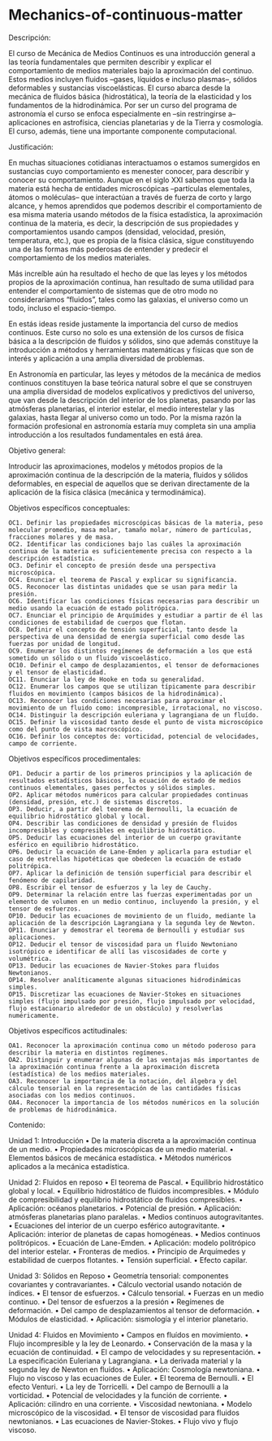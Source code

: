 # Mechanics-of-continuous-matter
Descripción:

El curso de Mecánica de Medios Continuos es una introducción general a las teoría fundamentales que permiten describir y explicar el comportamiento de medios materiales bajo la aproximación del continuo. Estos medios incluyen fluidos –gases, líquidos e incluso plasmas–, sólidos deformables y sustancias viscoelásticas. El curso abarca desde la mecánica de fluidos básica (hidrostática), la teoría de la elasticidad y los fundamentos de la hidrodinámica.
Por ser un curso del programa de astronomía el curso se enfoca especialmente en –sin restringirse a– aplicaciones en astrofísica, ciencias planetarias y de la Tierra y cosmología. El curso, además, tiene una importante componente computacional.

Justificación:

En muchas situaciones cotidianas interactuamos o estamos sumergidos en sustancias cuyo comportamiento es menester conocer, para describir y conocer su comportamiento. Aunque en el siglo XXI sabemos que toda la materia está hecha de entidades microscópicas –partículas elementales, átomos o moléculas– que interactúan a través de fuerza de corto y largo alcance, y hemos aprendidos que podemos describir el comportamiento de esa misma materia usando métodos de la física estadística, la aproximación continua de la materia, es decir, la descripción de sus propiedades y comportamientos usando campos (densidad, velocidad, presión, temperatura, etc.), que es propia de la física clásica, sigue constituyendo una de las formas más poderosas de entender y predecir el comportamiento de los medios materiales.

Más increíble aún ha resultado el hecho de que las leyes y los métodos propios de la aproximación continua, han resultado de suma utilidad para entender el comportamiento de sistemas que de otro modo no consideraríamos “fluidos”, tales como las galaxias, el universo como un todo, incluso el espacio-tiempo.

En estás ideas reside justamente la importancia del curso de medios continuos. Este curso no solo es una extensión de los cursos de física básica a la descripción de fluidos y sólidos, sino que además constituye la introducción a métodos y herramientas matemáticas y físicas que son de interés y aplicación a una amplia diversidad de problemas.

En Astronomía en particular, las leyes y métodos de la mecánica de medios continuos constituyen la base teórica natural sobre el que se construyen una amplia diversidad de modelos explicativos y predictivos del universo, que van desde la descripción del interior de los planetas, pasando por las atmósferas planetarias, el interior estelar, el medio interestelar y las galaxias, hasta llegar al universo como un todo. Por la misma razón la formación profesional en astronomía estaría muy completa sin una amplia introducción a los resultados fundamentales en está área.

Objetivo general:

Introducir las aproximaciones, modelos y métodos propios de la aproximación continua de la descripción de la materia, fluidos y sólidos deformables, en especial de aquellos que se derivan directamente de la aplicación de la física clásica (mecánica y termodinámica).

Objetivos específicos conceptuales:

    OC1. Definir las propiedades microscópicas básicas de la materia, peso molecular promedio, masa molar, tamaño molar, número de partículas, fracciones molares y de masa.
    OC2. Identificar las condiciones bajo las cuáles la aproximación continua de la materia es suficientemente precisa con respecto a la descripción estadística.
    OC3. Definir el concepto de presión desde una perspectiva microscópica.
    OC4. Enunciar el teorema de Pascal y explicar su significancia.
    OC5. Reconocer las distintas unidades que se usan para medir la presión.
    OC6. Identificar las condiciones físicas necesarias para describir un medio usando la ecuación de estado politrópica.
    OC7. Enunciar el principio de Arquímides y estudiar a partir de él las condiciones de estabilidad de cuerpos que flotan.
    OC8. Definir el concepto de tensión superficial, tanto desde la perspectiva de una densidad de energía superficial como desde las fuerzas por unidad de longitud.
    OC9. Enumerar los distintos regímenes de deformación a los que está sometido un sólido o un fluido viscoelástico.
    OC10. Definir el campo de desplazamientos, el tensor de deformaciones y el tensor de elasticidad.
    OC11. Enunciar la ley de Hooke en toda su generalidad.
    OC12. Enumerar los campos que se utilizan típicamente para describir fluidos en movimiento (campos básicos de la hidrodinámica).
    OC13. Reconocer las condiciones necesarias para aproximar el movimiento de un fluido como: incompresible, irrotacional, no viscoso.
    OC14. Distinguir la descripción euleriana y lagrangiana de un fluído.
    OC15. Definir la viscosidad tanto desde el punto de vista microscópico como del punto de vista macroscópico.
    OC16. Definir los conceptos de: vorticidad, potencial de velocidades, campo de corriente.

Objetivos específicos procedimentales:

    OP1. Deducir a partir de los primeros principios y la aplicación de resultados estadísticos básicos, la ecuación de estado de medios continuos elementales, gases perfectos y sólidos simples.
    OP2. Aplicar métodos numéricos para calcular propiedades continuas (densidad, presión, etc.) de sistemas discretos.
    OP3. Deducir, a partir del teorema de Bernoulli, la ecuación de equilibrio hidrostático global y local.
    OP4. Describir las condiciones de densidad y presión de fluidos incompresibles y compresibles en equilibrio hidrostático.
    OP5. Deducir las ecuaciones del interior de un cuerpo gravitante esférico en equilibrio hidrostático.
    OP6. Deducir la ecuación de Lane-Emden y aplicarla para estudiar el caso de estrellas hipotéticas que obedecen la ecuación de estado politrópica.
    OP7. Aplicar la definición de tensión superficial para describir el fenómeno de capilaridad.
    OP8. Escribir el tensor de esfuerzos y la ley de Cauchy.
    OP9. Determinar la relación entre las fuerzas experimentadas por un elemento de volumen en un medio continuo, incluyendo la presión, y el tensor de esfuerzos.
    OP10. Deducir las ecuaciones de movimiento de un fluido, mediante la aplicación de la descripción Lagrangiana y la segunda ley de Newton.
    OP11. Enunciar y demostrar el teorema de Bernoulli y estudiar sus aplicaciones.
    OP12. Deducir el tensor de viscosidad para un fluido Newtoniano isotrópico e identificar de allí las viscosidades de corte y volumétrica.
    OP13. Deducir las ecuaciones de Navier-Stokes para fluidos Newtonianos.
    OP14. Resolver analíticamente algunas situaciones hidrodinámicas simples.
    OP15. Discretizar las ecuaciones de Navier-Stokes en situaciones simples (flujo impulsado por presión, flujo impulsado por velocidad, flujo estacionario alrededor de un obstáculo) y resolverlas numéricamente.

Objetivos específicos actitudinales:

    OA1. Reconocer la aproximación continua como un método poderoso para describir la materia en distintos regímenes.
    OA2. Distinguir y enumerar algunas de las ventajas más importantes de la aproximación continua frente a la aproximación discreta (estadística) de los medios materiales.
    OA3. Reconocer la importancia de la notación, del álgebra y del cálculo tensorial en la representación de las cantidades físicas asociadas con los medios continuos.
    OA4. Reconocer la importancia de los métodos numéricos en la solución de problemas de hidrodinámica.

Contenido:

Unidad 1: Introducción
    • De la materia discreta a la aproximación continua de un medio.
    • Propiedades microscópicas de un medio material.
    • Elementos básicos de mecánica estadística.
    • Métodos numéricos aplicados a la mecánica estadística.

Unidad 2: Fluidos en reposo
    • El teorema de Pascal.
    • Equilibrio hidrostático global y local.
    • Equilibrio hidrostático de fluidos incompresibles.
    • Módulo de compresibilidad y equilibrio hidrostático de fluidos compresibles.
    • Aplicación: océanos planetarios.
    • Potencial de presión.
    • Aplicación: atmósferas planetarias plano paralelas.
    • Medios continuos autogravitantes.
    • Ecuaciones del interior de un cuerpo esférico autogravitante.
    • Aplicación: interior de planetas de capas homogéneas.
    • Medios continuos politrópicos.
    • Ecuación de Lane-Emden.
    • Aplicación: modelo politrópico del interior estelar.
    • Fronteras de medios.
    • Principio de Arquímedes y estabilidad de cuerpos flotantes.
    • Tensión superficial.
    • Efecto capilar.

Unidad 3: Sólidos en Reposo
    • Geometría tensorial: componentes covariantes y contravariantes.
    • Cálculo vectorial usando notación de índices.
    • El tensor de esfuerzos.
    • Cálculo tensorial.
    • Fuerzas en un medio continuo.
    • Del tensor de esfuerzos a la presión
    • Regímenes de deformación.
    • Del campo de desplazamientos al tensor de deformación.
    • Módulos de elasticidad.
    • Aplicación: sismología y el interior planetario.

Unidad 4: Fluidos en Movimiento
    • Campos en fluídos en movimiento.
    • Flujo incompresible y la ley de Leonardo.
    • Conservación de la masa y la ecuación de continuidad.
    • El campo de velocidades y su representación.
    • La especificación Euleriana y Lagrangiana.
    • La derivada material y la segunda ley de Newton en fluídos.
    • Aplicación: Cosmología newtoniana.
    • Flujo no viscoso y las ecuaciones de Euler.
    • El teorema de Bernoulli.
    • El efecto Venturi.
    • La ley de Torricelli.
    • Del campo de Bernoulli a la vorticidad.
    • Potencial de velocidades y la función de corriente.
    • Aplicación: cilindro en una corriente.
    • Viscosidad newtoniana.
    • Modelo microscópico de la viscosidad.
    • El tensor de viscosidad para fluidos newtonianos.
    • Las ecuaciones de Navier-Stokes.
    • Flujo vivo y flujo viscoso.
